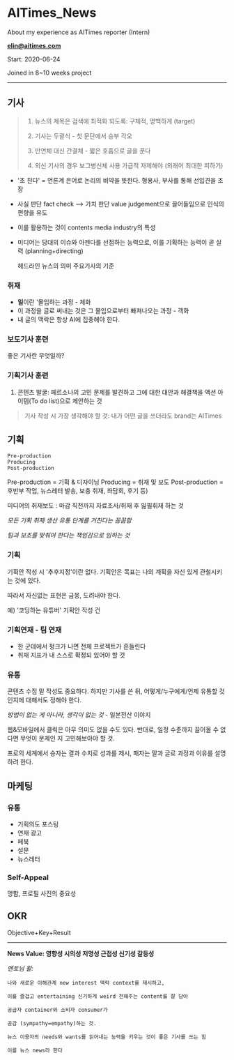 # AITimes_News

About my experience as AITimes reporter (Intern)

**elin@aitimes.com**

Start: 2020-06-24 

Joined in 8~10 weeks project

-------------------------------------------------------------

## 기사

> 1. 뉴스의 제목은 검색에 최적화 되도록: 구체적, 명백하게 (target)
>
> 2. 기사는 두괄식 - 첫 문단에서 승부 각오
>
> 3. 만연체 대신 간결체 - 짧은 호흡으로 글을 푼다
>
> 4. 외신 기사의 경우 보그병신체 사용 가급적 자제해야 (외래어 최대한 피하기)

- '초 친다' = 언론계 은어로 논리의 비약을 뜻한다. 형용사, 부사를 통해 선입견을 조장
- 사실 판단 fact check --> 가치 판단 value judgement으로 끌어들임으로 인식의 편향을 유도
- 이를 활용하는 것이 contents media industry의 특성
- 미디어는 당대의 이슈와 아젠다를 선점하는 능력으로, 이를 기획하는 능력이 곧 실력 (planning+directing)

  헤드라인 뉴스의 의미
  주요기사의 기준

### 취재
  
  - **일**이란 '몰입하는 과정 - 체화
  - 이 과정을 글로 써내는 것은 그 몰입으로부터 빠져나오는 과정 - 객화
  - 내 글의 맥락은 항상 AI에 집중해야 한다. 
  

### 보도기사 훈련

  좋은 기사란 무엇일까?

### 기획기사 훈련

  1. 콘텐츠 발굴: 페르소나의 고민 문제를 발견하고 그에 대한 대안과 해결책을 액션 아이템(To do list)으로 제안하는 것
  
  > 기사 작성 시 가장 생각해야 할 것: 내가 어떤 글을 쓰더라도 brand는 AITimes
  
## 기획
  
  ```
  Pre-production 
  Producing
  Post-production
  ```
  
  Pre-production = 기획 & 디자이닝
  Producing = 취재 및 보도
  Post-production = 후반부 작업, 뉴스레터 발송, 보충 취재, 좌담회, 후기 등)
  
  
  미디어의 취재보도 : 마감 직전까지 자료조사/취재 후 잂필휘재 하는 것
  
  *모든 기획 취재 생산 유통 단계를 거친다는 꼼꼼함*
  
  *팀과 보조를 맞춰야 한다는 책임감으로 임하는 것*

### 기획

  기획안 작성 시 '추후지정'이란 없다. 기획안은 목표는 나의 계획을 자신 있게 관철시키는 것에 있다. 
  
  따라서 자신없는 표현은 금뭉, 도려내야 한다. 
  
  예) '코딩하는 유튜버' 기획안 작성 건

### 기획연재 - 팀 연재
  
  - 한 군데에서 펑크가 나면 전체 프로젝트가 흔들린다
  - 취재 지표가 내 스스로 확정되 있어야 할 것

### 유통
  
  콘텐츠 수집 밑 작성도 중요하다. 하지만 기사를 쓴 뒤, 어떻게/누구에게/언제 유통할 것인지에 대해서도 정해야 한다. 
  
  *방법이 없는 게 아니라, 생각이 없는 것* - 일본전산 이야지
  
  웹&모바일에서 클릭은 아무 의미도 없을 수도 있다. 반대로, 일정 수준까지 끌어올 수 없다면 무엇이 문제인 지 고민해보아야 할 것.
  
  프로의 세계에서 승자는 결과 수치로 성과를 제시, 패자는 말과 글로 과정과 이유를 설명하려 한다. 
  

## 마케팅

### 유통

  - 기획의도 포스팅 
  - 연재 광고
  - 페북
  - 설문 
  - 뉴스레터

### Self-Appeal
  
  명함, 프로필 사진의 중요성
  
## OKR

  Objective+Key+Result


-------------------------------------------------------------


**News Value: 영향성 시의성 저명성 근접성 신기성 갈등성**

*멘토님 왈:*

```
나와 새로운 이해관계 new interest 맥락 context를 제시하고, 

이를 즐겁고 entertaining 신기하게 weird 전해주는 content를 잘 담아

공급자 container와 소비자 consumer가 

공감 (sympathy=empathy)하는 것.

뉴스 이용자의 needs와 wants를 읽어내는 능력을 키우는 것이 좋은 기사를 쓰는 힘

이를 뉴스 news라 한다
```

